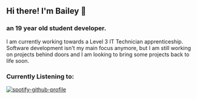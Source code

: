 ## Hi there! I'm Bailey 👋
### an 19 year old student developer.
I am currently working towards a Level 3 IT Technician apprenticeship. Software development isn't my main focus anymore, but I am still working on projects behind doors and I am looking to bring some projects back to life soon.
### Currently Listening to:
[![spotify-github-profile](https://spotify-github-profile.kittinanx.com/api/view?uid=gv249hji0p2zfm606upt052p3&cover_image=true&theme=natemoo-re&show_offline=false&background_color=121212&interchange=false&bar_color=53b14f&bar_color_cover=false)](https://github.com/kittinan/spotify-github-profile)
